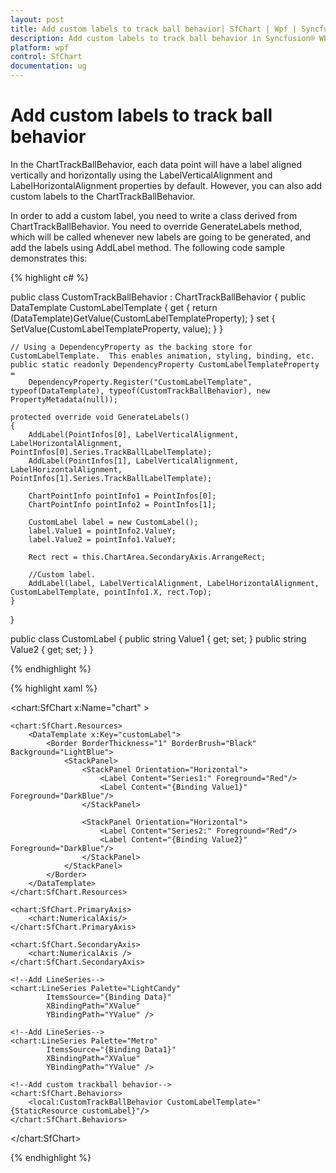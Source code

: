 ```yaml
---
layout: post
title: Add custom labels to track ball behavior| SfChart | Wpf | Syncfusion®
description: Add custom labels to track ball behavior in Syncfusion® WPF Chart (SfChart) control, its elements and more.
platform: wpf
control: SfChart
documentation: ug
---
```


# Add custom labels to track ball behavior

In the ChartTrackBallBehavior, each data point will have a label aligned vertically and horizontally using the LabelVerticalAlignment and LabelHorizontalAlignment properties by default. However, you can also add custom labels to the ChartTrackBallBehavior.

In order to add a custom label, you need to write a class derived from ChartTrackBallBehavior. You need to override GenerateLabels method, which will be called whenever new labels are going to be generated, and add the labels using AddLabel method. The following code sample demonstrates this:


{% highlight c# %}

public class CustomTrackBallBehavior : ChartTrackBallBehavior
{
    public DataTemplate CustomLabelTemplate
    {
        get { return (DataTemplate)GetValue(CustomLabelTemplateProperty); }
        set { SetValue(CustomLabelTemplateProperty, value); }
    }

    // Using a DependencyProperty as the backing store for CustomLabelTemplate.  This enables animation, styling, binding, etc.
    public static readonly DependencyProperty CustomLabelTemplateProperty =
        DependencyProperty.Register("CustomLabelTemplate", typeof(DataTemplate), typeof(CustomTrackBallBehavior), new PropertyMetadata(null));

    protected override void GenerateLabels()
    {
        AddLabel(PointInfos[0], LabelVerticalAlignment, LabelHorizontalAlignment, PointInfos[0].Series.TrackBallLabelTemplate);
        AddLabel(PointInfos[1], LabelVerticalAlignment, LabelHorizontalAlignment, PointInfos[1].Series.TrackBallLabelTemplate);

        ChartPointInfo pointInfo1 = PointInfos[0];
        ChartPointInfo pointInfo2 = PointInfos[1];

        CustomLabel label = new CustomLabel();
        label.Value1 = pointInfo2.ValueY;
        label.Value2 = pointInfo1.ValueY;

        Rect rect = this.ChartArea.SecondaryAxis.ArrangeRect;

        //Custom label.
        AddLabel(label, LabelVerticalAlignment, LabelHorizontalAlignment, CustomLabelTemplate, pointInfo1.X, rect.Top);
    }
}

public class CustomLabel
{
    public string Value1 { get; set; }
    public string Value2 { get; set; }
}

{% endhighlight  %}

{% highlight xaml %}

<chart:SfChart x:Name="chart" >

    <chart:SfChart.Resources>
        <DataTemplate x:Key="customLabel">
            <Border BorderThickness="1" BorderBrush="Black" Background="LightBlue">
                <StackPanel>
                    <StackPanel Orientation="Horizontal">
                        <Label Content="Series1:" Foreground="Red"/>
                        <Label Content="{Binding Value1}" Foreground="DarkBlue"/>
                    </StackPanel>

                    <StackPanel Orientation="Horizontal">
                        <Label Content="Series2:" Foreground="Red"/>
                        <Label Content="{Binding Value2}" Foreground="DarkBlue"/>
                    </StackPanel>
                </StackPanel>
            </Border>
        </DataTemplate>
    </chart:SfChart.Resources>

    <chart:SfChart.PrimaryAxis>
        <chart:NumericalAxis/>
    </chart:SfChart.PrimaryAxis>
    
    <chart:SfChart.SecondaryAxis>
        <chart:NumericalAxis />
    </chart:SfChart.SecondaryAxis>

    <!--Add LineSeries-->
    <chart:LineSeries Palette="LightCandy"
            ItemsSource="{Binding Data}" 
            XBindingPath="XValue"                            
            YBindingPath="YValue" />

    <!--Add LineSeries-->
    <chart:LineSeries Palette="Metro"
            ItemsSource="{Binding Data1}"                             
            XBindingPath="XValue"                            
            YBindingPath="YValue" />

    <!--Add custom trackball behavior-->
    <chart:SfChart.Behaviors>
        <local:CustomTrackBallBehavior CustomLabelTemplate="{StaticResource customLabel}"/>
    </chart:SfChart.Behaviors>

</chart:SfChart>

{% endhighlight %}
